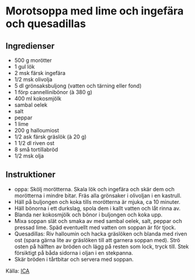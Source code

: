 # Morotsoppa med lime och ingefära och quesadillas

## Ingredienser

* 500 g morötter
* 1 gul lök
* 2 msk färsk ingefära
* 1/2 msk olivolja
* 5 dl grönsaksbuljong (vatten och tärning eller fond)
* 1 förp cannellinibönor (à 380 g)
* 400 ml kokosmjölk
* sambal oelek
* salt
* peppar
* 1 lime
* 200 g halloumiost
* 1/2 ask färsk gräslök (à 20 g)
* 1 1/2 dl riven ost
* 8 små tortillabröd
* 1/2 msk olja

## Instruktioner

* oppa: Skölj morötterna. Skala lök och ingefära och skär dem och morötterna i mindre bitar. Fräs alla grönsaker i olivoljan i en kastrull.
* Häll på buljongen och koka tills morötterna är mjuka, ca 10 minuter.
* Häll bönorna i ett durkslag, spola dem i kallt vatten och låt rinna av.
* Blanda ner kokosmjölk och bönor i buljongen och koka upp.
* Mixa soppan slät och smaka av med sambal oelek, salt, peppar och pressad lime. Späd eventuellt med vatten om soppan är för tjock.
* Quesadillas: Riv halloumin och hacka gräslöken och blanda med riven ost (spara gärna lite av gräslöken till att garnera soppan med). Strö osten på hälften av bröden och lägg på resten som lock, tryck till. Stek försiktigt på båda sidorna i oljan i en stekpanna.
* Skär bröden i tårtbitar och servera med soppan.

 Källa: [ICA](https://www.ica.se/recept/morotsoppa-med-lime-och-ingefara-och-quesadillas-723892/)